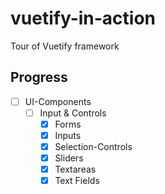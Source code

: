 # vuetify-in-action

Tour of Vuetify framework

## Progress

- [ ] UI-Components
  - [ ] Input & Controls
    - [x] Forms
    - [x] Inputs
    - [x] Selection-Controls
    - [x] Sliders
    - [x] Textareas
    - [x] Text Fields
